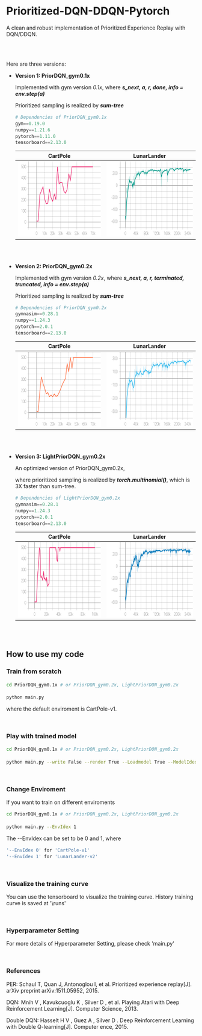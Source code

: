 # Prioritized-DQN-DDQN-Pytorch

A clean and robust implementation of Prioritized Experience Replay with DQN/DDQN. 

<br/>
<br/>

Here are three versions:

+ **Version 1: PriorDQN_gym0.1x**

  Implemented with gym version *0.1x*, where ***s_next, a, r, done, info = env.step(a)***

  Prioritized sampling is realized by ***sum-tree***

  ```python
  # Dependencies of PriorDQN_gym0.1x
  gym==0.19.0
  numpy==1.21.6
  pytorch==1.11.0
  tensorboard==2.13.0
  ```

  |                           CartPole                           |                         LunarLander                          |
  | :----------------------------------------------------------: | :----------------------------------------------------------: |
  | <img src="https://github.com/XinJingHao/Prioritized-DQN-DDQN-Pytorch/blob/main/PriorDQN_gym0.1x/IMGs/CPV1.svg" width="320" height="200"> | <img src="https://github.com/XinJingHao/Prioritized-DQN-DDQN-Pytorch/blob/main/PriorDQN_gym0.1x/IMGs/LLDV2.svg" width="320" height="200"> |

<br/>
<br/>



+ **Version 2: PriorDQN_gym0.2x**

  Implemented with gym version *0.2x*, where ***s_next, a, r, terminated, truncated, info = env.step(a)***

  Prioritized sampling is realized by ***sum-tree***

  ```python
  # Dependencies of PriorDQN_gym0.2x
  gymnasim==0.28.1 
  numpy==1.24.3  
  pytorch==2.0.1 
  tensorboard==2.13.0
  ```

  |                           CartPole                           |                         LunarLander                          |
  | :----------------------------------------------------------: | :----------------------------------------------------------: |
  | <img src="https://github.com/XinJingHao/Prioritized-DQN-DDQN-Pytorch/blob/main/PriorDQN_gym0.2x/IMGs/CPV1.svg" width="320" height="200"> | <img src="https://github.com/XinJingHao/Prioritized-DQN-DDQN-Pytorch/blob/main/PriorDQN_gym0.2x/IMGs/LLDV2.svg" width="320" height="200"> |

<br/>
<br/>



+ **Version 3: LightPriorDQN_gym0.2x**

  An optimized version of PriorDQN_gym0.2x,

  where prioritized sampling is realized by ***torch.multinomial()***, which is 3X faster than sum-tree.

  ```python
  # Dependencies of LightPriorDQN_gym0.2x
  gymnasim==0.28.1 
  numpy==1.24.3  
  pytorch==2.0.1 
  tensorboard==2.13.0
  ```

  |                           CartPole                           |                         LunarLander                          |
  | :----------------------------------------------------------: | :----------------------------------------------------------: |
  | <img src="https://github.com/XinJingHao/Prioritized-DQN-DDQN-Pytorch/blob/main/LightPriorDQN_gym0.2x/IMGs/CPV1.svg" width="320" height="200"> | <img src="https://github.com/XinJingHao/Prioritized-DQN-DDQN-Pytorch/blob/main/LightPriorDQN_gym0.2x/IMGs/LLDV2.svg" width="320" height="200"> |


<br/>
<br/>

## How to use my code

### Train from scratch

```bash
cd PriorDQN_gym0.1x # or PriorDQN_gym0.2x, LightPriorDQN_gym0.2x

python main.py
```

where the default enviroment is CartPole-v1.  

<br/>

### Play with trained model

```bash
cd PriorDQN_gym0.1x # or PriorDQN_gym0.2x, LightPriorDQN_gym0.2x

python main.py --write False --render True --Loadmodel True --ModelIdex 50000
```

<br/>

### Change Enviroment

If you want to train on different enviroments

```bash
cd PriorDQN_gym0.1x # or PriorDQN_gym0.2x, LightPriorDQN_gym0.2x

python main.py --EnvIdex 1
```

The --EnvIdex can be set to be 0 and 1, where   

```bash
'--EnvIdex 0' for 'CartPole-v1'  
'--EnvIdex 1' for 'LunarLander-v2'   
```

<br/>

### Visualize the training curve

You can use the tensorboard to visualize the training curve. History training curve is saved at '\runs'

<br/>

### Hyperparameter Setting

For more details of Hyperparameter Setting, please check 'main.py'

<br/>

### References

PER: Schaul T, Quan J, Antonoglou I, et al. Prioritized experience replay[J]. arXiv preprint arXiv:1511.05952, 2015.

DQN: Mnih V , Kavukcuoglu K , Silver D , et al. Playing Atari with Deep Reinforcement Learning[J]. Computer Science, 2013. 

Double DQN: Hasselt H V , Guez A , Silver D . Deep Reinforcement Learning with Double Q-learning[J]. Computer ence, 2015.

  
